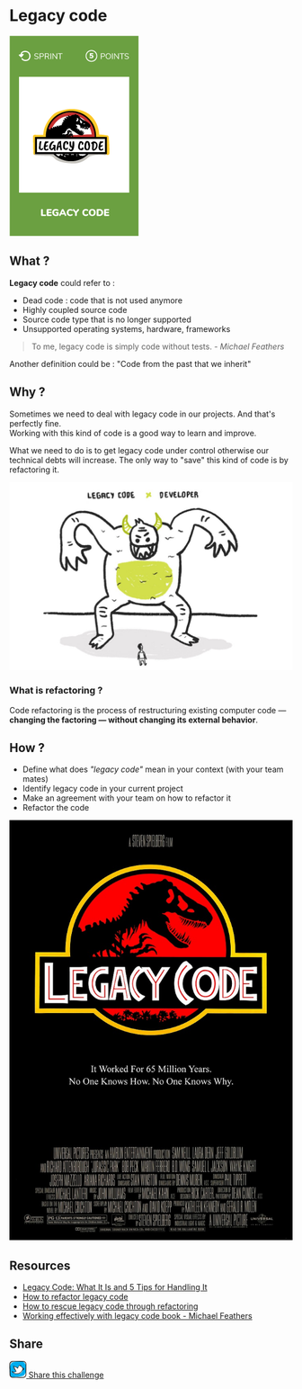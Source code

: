 # Legacy code
![Identify & refactor legacy code](images/legacy-code.png)  

## What ?
**Legacy code** could refer to :
* Dead code : code that is not used anymore
* Highly coupled source code
* Source code type that is no longer supported
* Unsupported operating systems, hardware, frameworks

> To me, legacy code is simply code without tests. - *Michael Feathers* 

Another definition could be : "Code from the past that we inherit"

## Why ?
Sometimes we need to deal with legacy code in our projects. And that's perfectly fine.  
Working with this kind of code is a good way to learn and improve. 

What we need to do is to get legacy code under control otherwise our technical debts will increase. The only way to "save" this kind of code is by refactoring it.

![Identify & refactor legacy code](images/legacy-code2.jpg)
 
 ### What is refactoring ?
Code refactoring is the process of restructuring existing computer code — **changing the factoring — without changing its external behavior**.

## How ?
* Define what does *"legacy code"* mean in your context (with your team mates)
* Identify legacy code in your current project
* Make an agreement with your team on how to refactor it
* Refactor the code

![Identify & refactor legacy code](images/legacy-code1.png)

## Resources
* [Legacy Code: What It Is and 5 Tips for Handling It](https://dzone.com/articles/legacy-code-what-it-is-and-5-tips-for-handling-it)
* [How to refactor legacy code](https://code.tutsplus.com/tutorials/refactoring-legacy-code-part-1-the-golden-master--cms-20331)
* [How to rescue legacy code through refactoring](https://blog.intracto.com/paying-technical-debt-how-to-rescue-legacy-code-through-refactoring)
* [Working effectively with legacy code book - Michael Feathers](https://www.amazon.com/Working-Effectively-Legacy-Michael-Feathers/dp/0131177052)

## Share
![Share](../images/twitter.png)[ Share this challenge](https://twitter.com/home?status=I%20have%20just%20completed%20the%20Legacy%20code%20%23craft_challenges%20from%20%40agilepartner%20http://tiny.cc/p7v5vy)